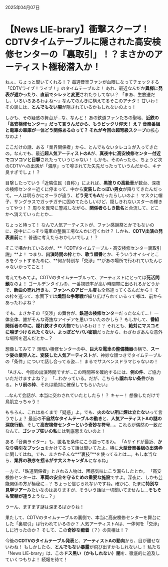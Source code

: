 2025年04月07日

# 【News LIE-brary】衝撃スクープ！CDTVタイムテーブルに隠された高安検修センターの「裏取引」！？まさかのアーティスト極秘潜入か！

ねぇ、ちょっと聞いてくれる！？ 毎週音楽ファンが血眼になってチェックする「CDTVライブ！ライブ！」のタイムテーブルよ！ あれ、最近なんだか**異様に発表が遅かったり**、**直前でシレッと変更**されたりしてない？ 「まあ、生放送だし、いろいろあるわよね～」なんてのんきに構えてるそこのアナタ！ 甘いわ！ その裏には、**とんでもない闇**が隠されているかもしれないのよっ！

しかも、その疑惑の舞台が…な、なんと！ あの鉄道ファンたちの聖地、**近鉄の「高安検修センター」**だって言うんだから、もうビックリ仰天！ え？ 音楽番組と電車の車庫が一体どう関係あるのって？ それが今回の**超弩級スクープ**の核心なのよ！

ここだけの話、ある「業界関係者」から、とんでもないタレコミが入ってきたの。なんでも、最近**超人気アーティストのA**が、**真夜中に高安検修センター付近でコソコソと目撃**されたっていうじゃない！ しかも、そのAったら、ちょうど次のCDTVへの出演が「濃厚」って噂されてた矢先だったっていうんだから、キナ臭すぎでしょ！？

目撃したっていう「近隣住民（自称）」によれば、**黒塗りの高級車**が数台、深夜の検修センター近くに停まって、中から**変装したっぽい男女**が降りてきたんだって。一人は明らかにオーラが違う、**どう見てもA**だったらしいのよ！ マスクに帽子、サングラスでガッチガチに固めてたらしいけど、隠しきれないスターの輝きってやつ！？ 周りを異常に警戒しながら、**関係者らしき数名**と合流して、どこかへ消えていったとか…

ちょっと待って！ なんで人気アーティストが、ファン感謝祭とかでもないのに、夜中にこっそり電車の整備工場なんかに行くわけ？ しかも、**CDTV出演の発表直前**に！ 普通に考えたらおかしいでしょ！？

そこで囁かれているのが、**「CDTVタイムテーブル・高安検修センター裏取引説」**よ！ つまり、**出演時間の枠**とか、**歌う順番**とか、そういうオイシイところをゲットするために、**何か特別な「交渉」**があの場所で行われていたんじゃないかってこと！

考えてもみてよ。CDTVのタイムテーブルって、アーティストにとっては**死活問題**なのよ！ ゴールデンタイムの、一番視聴率が高い時間帯に出られるかどうかで、**新曲の売れ行き**も、**ファンへのアピール度**も全然違ってくるんだから！ その枠を巡って、水面下では**熾烈な争奪戦**が繰り広げられているって噂は、前からあったわよね？

でも、まさかその「交渉」の舞台が、**鉄道の検修センター**だったなんて…！ 一体全体、誰がそんな奇抜なアイデアを思いついたのかしら？ もしかして、**番組関係者の中に、隠れ鉄オタの大物**でもいるわけ！？ それとも、**絶対にマスコミに嗅ぎつけられたくない、よっぽどヤバい密談**だったから、わざわざあんな意外な場所を選んだとか…？

想像してみて？ 薄暗い検修センターの中、**巨大な電車の整備機器**の横で、**スーツ姿の業界人と、変装した人気アーティスト**が、神妙な顔つきでタイムテーブルの「条件」について話し合ってる姿…！ まるでサスペンスドラマじゃないの！

「Aさん、今回の出演時間ですが…この時間帯を確約するには、**例の件**、ご協力いただけますよね？」
「…わかっている。だが、こちらも**譲れない条件**がある。**トリ前の枠**、それは絶対に確保してもらいたい」

…なんて会話が、本当に交わされていたとしたら！？ キャー！ 想像しただけで鳥肌立っちゃう！

もちろん、これはあくまで「疑惑」よ。でも、**火のない所に煙は立たない**って言うでしょ？ 最近の**不自然なタイムテーブルの動き**と、**人気アーティストAの謎の深夜行動**、そして**高安検修センターという奇妙な符号**…。これらが偶然の一致だなんて、**ゴシップ狂いの私**には到底思えないのよ！

ある「音楽ライター」も、匿名を条件にこう語ってるわ。
「Aサイドが最近、**かなり強引なプッシュ**をかけてるって話は聞いてたよ。特に**大型音楽番組の出演枠**に関してはね。でも、まさかそんな**”裏技”**を使ってるとは…。もし本当なら、**業界の秩序を揺るがす大スキャンダル**になるね」

一方で、「鉄道関係者」とされる人物は、困惑気味にこう漏らしたとか。
「高安検修センターは、**車両の安全を守るための重要な施設**ですよ。深夜に、しかも芸能関係の方が極秘に…？ ちょっと信じられないですね。確かに、たまに**特別な見学ツアー**みたいなのはありますが、そういう話は一切聞いてませんし…**そもそも管轄が違う**ような…？」

うーん、ますます謎は深まるばかりね！

果たして、CDTVのタイムテーブルの裏側で、本当に高安検修センターを舞台にした「裏取引」は行われているのか？ 人気アーティストAは、一体何を「交渉」しに行ったのか？ そして、この**奇妙な癒着**（？）の真相は！？

今後の**CDTVのタイムテーブル発表**と、**アーティストAの動向**から、目が離せないわね！ もしかしたら、**とんでもない暴露**が飛び出すかもしれないし！ 私たち「News LIE-brary」は、この**ドス黒い（かもしれない）闇**を、徹底的に追及していくつもりよ！ 続報を待て！